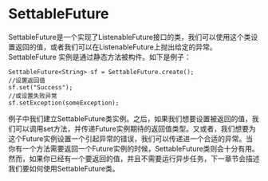# SettableFuture
SettableFuture是一个实现了ListenableFuture接口的类，我们可以使用这个类设置返回的值，或者我们可以在ListenableFuture上抛出给定的异常。SettableFuture 实例是通过静态方法被构件。如下是例子：
```
SettableFuture<String> sf = SettableFuture.create();
//设置返回值
sf.set("Success");
//或设置失败异常
sf.setException(someException);
```
例子中我们建立SettableFuture类实例。之后，如果我们想要设置被返回的值，我们可以调用set方法，并传递Future实例期待的返回值类型。又或者，我们想要为这个Future实例设置一个引起异常的错误，我们可以传递进一个合适的异常。当你有一个方法需要返回一个Future实例的时候，SettableFuture类则会十分有用。然而，如果你已经有一个要返回的值，并且不需要运行异步任务，下一章节会描述我们要如何使用SettableFuture类。
